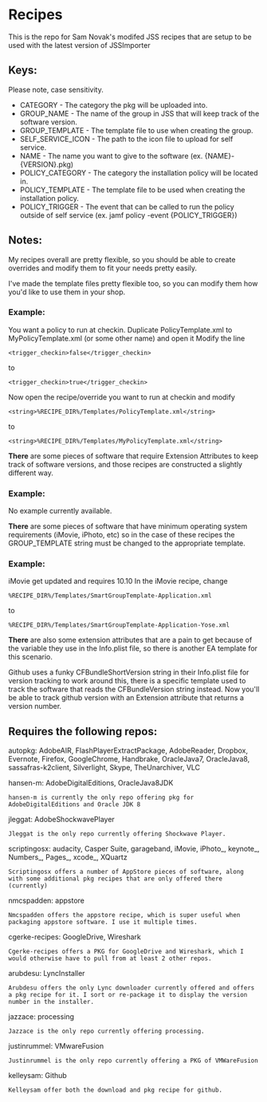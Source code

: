 # Recipes

This is the repo for Sam Novak's modifed JSS recipes that are setup to be used with the latest version of JSSImporter

<h2>Keys:</h2>

Please note, case sensitivity.
* CATEGORY - The category the pkg will be uploaded into.
* GROUP_NAME - The name of the group in JSS that will keep track of the software version.
* GROUP_TEMPLATE - The template file to use when creating the group.
* SELF_SERVICE_ICON - The path to the icon file to upload for self service.
* NAME - The name you want to give to the software (ex. {NAME}-{VERSION}.pkg)
* POLICY_CATEGORY - The category the installation policy will be located in.
* POLICY_TEMPLATE - The template file to be used when creating the installation policy.
* POLICY_TRIGGER - The event that can be called to run the policy outside of self service (ex. jamf policy -event {POLICY_TRIGGER})

<h2>Notes:</h2>

My recipes overall are pretty flexible, so you should be able to create overrides and modify them to fit your needs pretty easily.

I've made the template files pretty flexible too, so you can modify them how you'd like to use them in your shop.

<h3>Example:</h3>

You want a policy to run at checkin.
Duplicate PolicyTemplate.xml to MyPolicyTemplate.xml (or some other name) and open it
Modify the line 

    <trigger_checkin>false</trigger_checkin>
to

    <trigger_checkin>true</trigger_checkin>
Now open the recipe/override you want to run at checkin and modify

    <string>%RECIPE_DIR%/Templates/PolicyTemplate.xml</string>
to

    <string>%RECIPE_DIR%/Templates/MyPolicyTemplate.xml</string>

**There** are some pieces of software that require Extension Attributes to keep track of software versions, and those recipes are constructed a slightly different way.

<h3>Example:</h3>

No example currently available.


**There** are some pieces of software that have minimum operating system requirements (iMovie, iPhoto, etc) so in the case of these recipes the GROUP_TEMPLATE string must be changed to the appropriate template.

<h3>Example:</h3>

iMovie get updated and requires 10.10
In the iMovie recipe, change 

    %RECIPE_DIR%/Templates/SmartGroupTemplate-Application.xml
to

    %RECIPE_DIR%/Templates/SmartGroupTemplate-Application-Yose.xml

**There** are also some extension attributes that are a pain to get because of the variable they use in the Info.plist file, so there is another EA template for this scenario.

Github uses a funky CFBundleShortVersion string in their Info.plist file for version tracking
to work around this, there is a specific template used to track the software that reads the CFBundleVersion string instead.
Now you'll be able to track github version with an Extension attribute that returns a version number.
    

<h2>Requires the following repos:</h2>

autopkg: AdobeAIR, FlashPlayerExtractPackage, AdobeReader, Dropbox, Evernote, Firefox, GoogleChrome, Handbrake, OracleJava7, OracleJava8, sassafras-k2client, Silverlight, Skype, TheUnarchiver, VLC

hansen-m: AdobeDigitalEditions, OracleJava8JDK

    hansen-m is currently the only repo offering pkg for AdobeDigitalEditions and Oracle JDK 8

jleggat: AdobeShockwavePlayer

    Jleggat is the only repo currently offering Shockwave Player.

scriptingosx: audacity, Casper Suite, garageband, iMovie, iPhoto_, keynote_, Numbers_, Pages_, xcode_, XQuartz
    
    Scriptingosx offers a number of AppStore pieces of software, along with some additional pkg recipes that are only offered there (currently)

nmcspadden: appstore

    Nmcspadden offers the appstore recipe, which is super useful when packaging appstore software. I use it multiple times.

cgerke-recipes: GoogleDrive, Wireshark

    Cgerke-recipes offers a PKG for GoogleDrive and Wireshark, which I would otherwise have to pull from at least 2 other repos.

arubdesu: LyncInstaller

    Arubdesu offers the only Lync downloader currently offered and offers a pkg recipe for it. I sort or re-package it to display the version number in the installer.

jazzace: processing

    Jazzace is the only repo currently offering processing.

justinrummel: VMwareFusion

    Justinrummel is the only repo currently offering a PKG of VMWareFusion

kelleysam: Github
    
    Kelleysam offer both the download and pkg recipe for github.